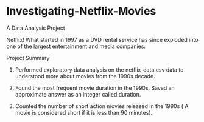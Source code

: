# Investigating-Netflix-Movies
A Data Analysis Project

Netflix! What started in 1997 as a DVD rental service has since exploded into one of the largest entertainment and media companies.

Project Summary

1. Performed exploratory data analysis on the netflix_data.csv data to understood more about movies from the 1990s decade.

2. Found the most frequent movie duration in the 1990s. Saved an approximate answer as an integer called duration.

3. Counted the number of short action movies released in the 1990s ( A movie is considered short if it is less than 90 minutes).
